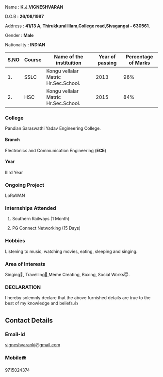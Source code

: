Name        : **K.J.VIGNESHVARAN**

D.O.B       : **26/08/1997**

Address     : **41/13 A, Thirukkural Illam,College road,Sivagangai - 630561.**

Gender      : **Male**

Nationality : **INDIAN**

S.NO|Course|Name of the instituition|Year of passing|Percentage of Marks
---------|-----------|------------------------------|---------------------|------------------------
1.|SSLC|Kongu vellalar Matric Hr.Sec.School.|2013|96%
2.|HSC|Kongu vellalar Matric Hr.Sec.School.|2015|84%



### College 
Pandian Saraswathi Yadav Engineering College.

#### Branch
Electronics and Communication Engineering (**ECE**)

#### Year
IIIrd Year

### Ongoing Project
LoRaWAN

### Internships Attended
1) Southern Railways (1 Month)

2) PG Connect Networking (15 Days)

### Hobbies
Listening to music, watching movies, eating, sleeping and singing.

### Area of Interests
Singing:musical_note:, Travelling:bus:,Meme Creating, Boxing, Social Works:innocent:.

###                                                     **DECLARATION**
   I hereby solemnly declare that the above furnished details are true to the best of my knowledge and beliefs.:thumbsup:

## **Contact Details**
### Email-id
vigneshvarankj@gmail.com
### Mobile:phone:
9715024374
